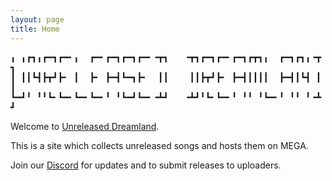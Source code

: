 ```yaml
---
layout: page 
title: Home
---
```


<html xmlns="http://www.w3.org/1999/xhtml" lang="en" xml:lang="en"><head>
</head><body>
<b>
<div style="font-family: monospace, fixed; font-weight: bold;">
<span style="">&#9595;&#160;&#9595;&#9487;&#9491;&#9595;&#9487;&#9473;&#9491;&#9487;&#9473;&#9592;&#9595;&#160;&#160;&#9487;&#9473;&#9592;&#9487;&#9473;&#9491;&#9487;&#9473;&#9491;&#9487;&#9473;&#9592;&#9594;&#9523;&#9491;&#160;&#160;&#160;&#9594;&#9523;&#9491;&#9487;&#9473;&#9491;&#9487;&#9473;&#9592;&#9487;&#9473;&#9491;&#9487;&#9523;&#9491;&#9595;&#160;&#160;&#9487;&#9473;&#9491;&#9487;&#9491;&#9595;&#9594;&#9523;&#9491;</span><br />
<span style="">&#9475;&#160;&#9475;&#9475;&#9495;&#9515;&#9507;&#9523;&#9499;&#9507;&#9592;&#160;&#9475;&#160;&#160;&#9507;&#9592;&#160;&#9507;&#9473;&#9515;&#9495;&#9473;&#9491;&#9507;&#9592;&#160;&#160;&#9475;&#9475;&#160;&#160;&#160;&#160;&#9475;&#9475;&#9507;&#9523;&#9499;&#9507;&#9592;&#160;&#9507;&#9473;&#9515;&#9475;&#9475;&#9475;&#9475;&#160;&#160;&#9507;&#9473;&#9515;&#9475;&#9495;&#9515;&#160;&#9475;&#9475;</span><br />
<span style="">&#9495;&#9473;&#9499;&#9593;&#160;&#9593;&#9593;&#9495;&#9592;&#9495;&#9473;&#9592;&#9495;&#9473;&#9592;&#9495;&#9473;&#9592;&#9593;&#160;&#9593;&#9495;&#9473;&#9499;&#9495;&#9473;&#9592;&#9594;&#9531;&#9499;&#160;&#160;&#160;&#9594;&#9531;&#9499;&#9593;&#9495;&#9592;&#9495;&#9473;&#9592;&#9593;&#160;&#9593;&#9593;&#160;&#9593;&#9495;&#9473;&#9592;&#9593;&#160;&#9593;&#9593;&#160;&#9593;&#9594;&#9531;&#9499;</span><br />
</div></b></body></html>


Welcome to [Unreleased Dreamland][1].

This is a site which collects unreleased songs and hosts them on MEGA.

Join our [Discord][2] for updates and to submit releases to uploaders.

[1]: https://unreleaseddreamland.github.io
[2]: https://www.discord.com
